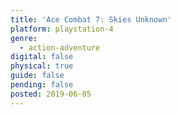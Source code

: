```yaml
---
title: 'Ace Combat 7: Skies Unknown'
platform: playstation-4
genre:
  - action-adventure
digital: false
physical: true
guide: false
pending: false
posted: 2019-06-05
---
```

